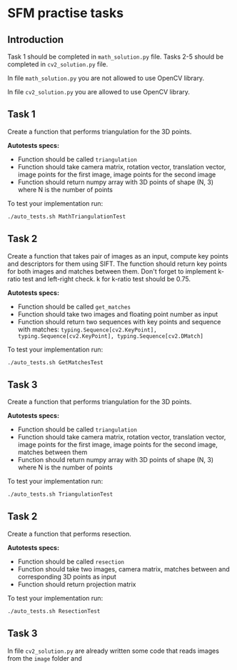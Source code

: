 # SFM practise tasks

## Introduction

Task 1 should be completed in `math_solution.py` file. Tasks 2-5 should be completed in `cv2_solution.py` file.

In file `math_solution.py` you are not allowed to use OpenCV library. 

In file `cv2_solution.py` you are allowed to use OpenCV library.

## Task 1

Create a function that performs triangulation for the 3D points.

**Autotests specs:**
+ Function should be called `triangulation`
+ Function should take camera matrix, rotation vector, translation vector,
  image points for the first image, image points for the second image
+ Function should return numpy array with 3D points of shape (N, 3) where N is the number of points

To test your implementation run:
```bash
./auto_tests.sh MathTriangulationTest
```

## Task 2

Create a function that takes pair of images as an input, compute key points and descriptors for them using SIFT. 
The function should return key points for both images and matches between them. Don't forget to 
implement k-ratio test and left-right check. k for k-ratio test should be 0.75.

**Autotests specs:**
+ Function should be called `get_matches`
+ Function should take two images and floating point number as input
+ Function should return two sequences with key points and sequence with matches: 
`typing.Sequence[cv2.KeyPoint], typing.Sequence[cv2.KeyPoint], typing.Sequence[cv2.DMatch]`

To test your implementation run:
```bash
./auto_tests.sh GetMatchesTest
```

## Task 3

Create a function that performs triangulation for the 3D points.

**Autotests specs:**
+ Function should be called `triangulation`
+ Function should take camera matrix, rotation vector, translation vector,
  image points for the first image, image points for the second image, matches between them
+ Function should return numpy array with 3D points of shape (N, 3) where N is the number of points

To test your implementation run:
```bash
./auto_tests.sh TriangulationTest
```

## Task 2 

Create a function that performs resection.

**Autotests specs:**
+ Function should be called `resection`
+ Function should take two images, camera matrix, matches between  and corresponding 3D points as input
+ Function should return projection matrix

To test your implementation run:
```bash
./auto_tests.sh ResectionTest
```

## Task 3 

In file `cv2_solution.py` are already written some code that reads images from the `image` folder and 

